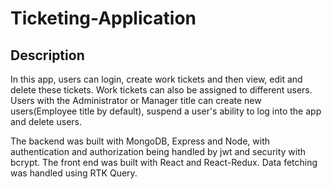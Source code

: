 # Ticketing-Application

## Description
In this app, users can login, create work tickets and then view, edit and delete these tickets. Work tickets can also be assigned to different users. Users with the Administrator or Manager title can create new users(Employee title by default), suspend a user's ability to log into the app and delete users.

The backend was built with MongoDB, Express and Node, with authentication and authorization being handled by jwt and security with bcrypt. The front end was built with React and React-Redux. Data fetching was handled using RTK Query.
